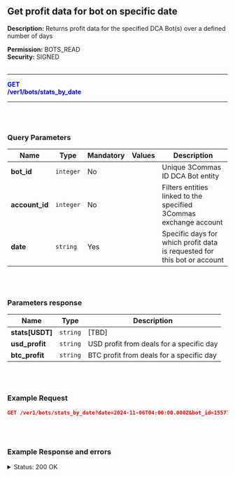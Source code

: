 ## Get profit data for bot on specific date<br>

**Description:** Returns profit data for the specified DCA Bot(s) over a defined number of days<br>

**Permission:** BOTS_READ<br>
**Security:** SIGNED<br>
<br>

----------

<mark style="color:blue;background-color:white"> <strong>GET</strong><br>
<mark style="color:blue;background-color:white"> <strong>/ver1/bots/stats_by_date</strong>

----------

<br>
<br>

### Query Parameters<br>

| Name | Type |	Mandatory |	Values	| Description|
| ------|------|-----------|-----------------|------------|
| **bot_id**  | `integer`| No |  | Unique 3Commas ID DCA Bot entity |
| **account_id** | `integer` | No |   | Filters entities linked to the specified 3Commas exchange account |
| **date** | `string` | Yes |  | Specific days for which profit data is requested for this bot or account |

<br>
<br>

### Parameters response<br>

| Name | Type | Description |
|----- | ------- | ------------ |
|**stats[USDT]** | `string` | [TBD] |
|**usd_profit** | `string` |  USD profit from deals for a specific day |
|**btc_profit** | `string` |  BTC profit from deals for a specific day  |
<br>
<br>

### Example Request<br>

```json
GET /ver1/bots/stats_by_date?date=2024-11-06T04:00:00.000Z&bot_id=15577628
```
<br>
<br>

### Example Response and errors<br>
<details>
<summary>Status: 200 OK</summary><br>

```json
{
    "stats": {
        "USDT": "7.92064973"
    },
    "usd_profit": "7.92064973",
    "btc_profit": "0.000103814744285414700639614134423823"
}
```
</details>